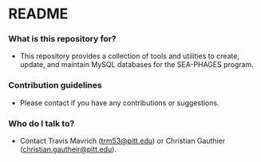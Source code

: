 # README #

### What is this repository for? ###

* This repository provides a collection of tools and utilities to create, update, and maintain MySQL databases for the SEA-PHAGES program.

### Contribution guidelines ###

* Please contact if you have any contributions or suggestions.

### Who do I talk to? ###

* Contact Travis Mavrich (trm53@pitt.edu) or Christian Gauthier (christian.gautheir@pitt.edu).
